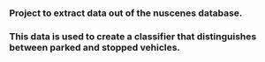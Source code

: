 ### Project to extract data out of the nuscenes database.
### This data is used to create a classifier that distinguishes between parked and stopped vehicles.
